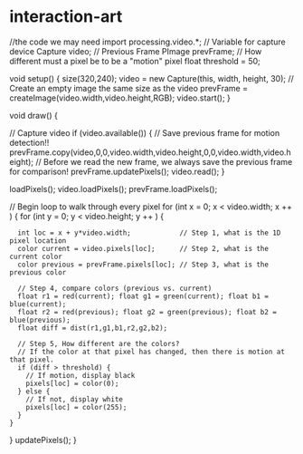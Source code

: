 # interaction-art
//the code we may need
import processing.video.*;
// Variable for capture device
Capture video;
// Previous Frame
PImage prevFrame;
// How different must a pixel be to be a "motion" pixel
float threshold = 50;

void setup() {
  size(320,240);
  video = new Capture(this, width, height, 30);
  // Create an empty image the same size as the video
  prevFrame = createImage(video.width,video.height,RGB);
   video.start();
}

void draw() {
  
  // Capture video
  if (video.available()) {
    // Save previous frame for motion detection!!
    prevFrame.copy(video,0,0,video.width,video.height,0,0,video.width,video.height); // Before we read the new frame, we always save the previous frame for comparison!
    prevFrame.updatePixels();
    video.read();
  }
  
  loadPixels();
  video.loadPixels();
  prevFrame.loadPixels();
  
  // Begin loop to walk through every pixel
  for (int x = 0; x < video.width; x ++ ) {
    for (int y = 0; y < video.height; y ++ ) {
      
      int loc = x + y*video.width;            // Step 1, what is the 1D pixel location
      color current = video.pixels[loc];      // Step 2, what is the current color
      color previous = prevFrame.pixels[loc]; // Step 3, what is the previous color
      
      // Step 4, compare colors (previous vs. current)
      float r1 = red(current); float g1 = green(current); float b1 = blue(current);
      float r2 = red(previous); float g2 = green(previous); float b2 = blue(previous);
      float diff = dist(r1,g1,b1,r2,g2,b2);
      
      // Step 5, How different are the colors?
      // If the color at that pixel has changed, then there is motion at that pixel.
      if (diff > threshold) { 
        // If motion, display black
        pixels[loc] = color(0);
      } else {
        // If not, display white
        pixels[loc] = color(255);
      }
    }
  }
  updatePixels();
}
